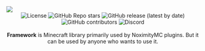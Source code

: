 <img src="https://cdn.discordapp.com/attachments/1058925155021226055/1122645618611990618/Framework.png">

<div align="center">
  <img alt="License" src="https://img.shields.io/badge/License-GNU-%23722471?style=for-the-badge">
    <img alt="GitHub Repo stars" src="https://img.shields.io/github/stars/NoximityMC/Framework?style=for-the-badge&color=%23722471">
    <img alt="GitHub release (latest by date)" src="https://img.shields.io/github/v/release/NoximityMC/Framework?style=for-the-badge&color=%23722471">
    <img alt="GitHub contributors" src="https://img.shields.io/github/contributors/NoximityMC/Framework?style=for-the-badge&color=%23722471">
    <img alt="Discord" src="https://img.shields.io/discord/1099815036085600386?style=for-the-badge&color=%23722471">
</div>
<br>
<div align="center">
  <strong>Framework</strong> is Minecraft library primarily used by NoximityMC plugins. But it can be used by anyone who wants to use it.
</div>

